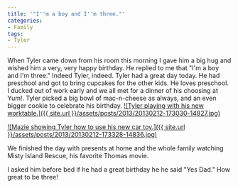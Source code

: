 ```yaml
---
title: '"I''m a boy and I''m three."'
categories:
- Family
tags:
- Tyler
---
```


When Tyler came down from his room this morning I gave him a big hug and wished him a very, very happy birthday. He replied to me that "I'm a boy and I'm three." Indeed Tyler, indeed. Tyler had a great day today. He had preschool and got to bring cupcakes for the other kids. He loves preschool. I ducked out of work early and we all met for a dinner of his choosing at Yum!. Tyler picked a big bowl of mac-n-cheese as always, and an even bigger cookie to celebrate his birthday.
[![Tyler playing with his new worktable.]({{ site.url }}/assets/posts/2013/20130212-173030-14827.jpg)](http://thingelstad.com/s/im-a-boy-and-im-three/20130212-173030-14827/img)

[![Mazie showing Tyler how to use his new car toy.]({{ site.url }}/assets/posts/2013/20130212-173328-14836.jpg)](http://thingelstad.com/s/im-a-boy-and-im-three/20130212-173328-14836/img)

We finished the day with presents at home and the whole family watching Misty Island Rescue, his favorite Thomas movie.

I asked him before bed if he had a great birthday he he said "Yes Dad." How great to be three!
